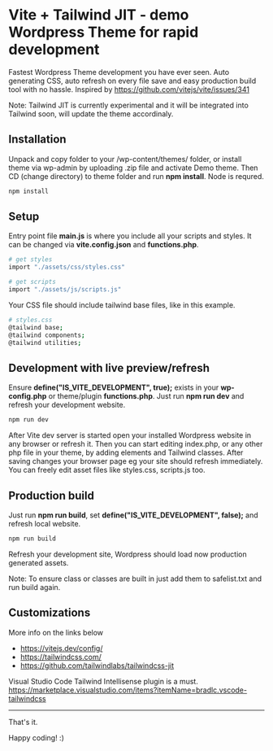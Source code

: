 # Vite + Tailwind JIT - demo Wordpress Theme for rapid development

Fastest Wordpress Theme development you have ever seen. Auto generating CSS, auto refresh on every file save and easy production build tool with no hassle.
Inspired by https://github.com/vitejs/vite/issues/341

Note: Tailwind JIT is currently experimental and it will be integrated into Tailwind soon, will update the theme accordinaly.


## Installation

Unpack and copy folder to your /wp-content/themes/ folder, or install theme via wp-admin by uploading .zip file and activate Demo theme.
Then CD (change directory) to theme folder and run **npm install**. Node is requred.

```bash
npm install
```


## Setup

Entry point file **main.js** is where you include all your scripts and styles. It can be changed via **vite.config.json** and **functions.php**.

```bash
# get styles
import "./assets/css/styles.css"

# get scripts
import "./assets/js/scripts.js"
```

Your CSS file should include tailwind base files, like in this example.

```bash
# styles.css
@tailwind base;
@tailwind components;
@tailwind utilities;
```


## Development with live preview/refresh

Ensure **define("IS_VITE_DEVELOPMENT", true);** exists in your **wp-config.php** or theme/plugin **functions.php**. Just run **npm run dev** and refresh your development website.

```bash
npm run dev
```
After Vite dev server is started open your installed Wordpress website in any browser or refresh it. Then you can start editing index.php, or any other php file in your theme, by adding elements and Tailwind classes. After saving changes your browser page eg your site should refresh immediately. You can freely edit asset files like styles.css, scripts.js too.


## Production build

Just run **npm run build**, set **define("IS_VITE_DEVELOPMENT", false);** and refresh local website.

```bash
npm run build
```
Refresh your development site, Wordpress should load now production generated assets.

Note: To ensure class or classes are built in just add them to safelist.txt and run build again.


## Customizations

More info on the links below
- https://vitejs.dev/config/
- https://tailwindcss.com/
- https://github.com/tailwindlabs/tailwindcss-jit

Visual Studio Code Tailwind Intellisense plugin is a must.
https://marketplace.visualstudio.com/items?itemName=bradlc.vscode-tailwindcss

---
That's it.

Happy coding! :)
